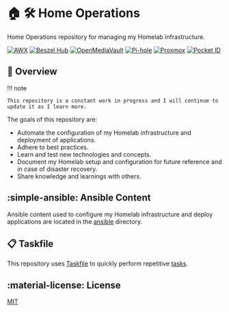 # 🏠 🛠 Home Operations

Home Operations repository for managing my Homelab infrastructure.

[![AWX](https://img.shields.io/endpoint?url=https%3A%2F%2Fstatus.macaroni-beardie.ts.net%2Fapi%2Fv1%2Fendpoints%2Fhome-ops_awx%2Fhealth%2Fbadge.shields&style=for-the-badge&logo=ansible&logoColor=white&label=AWX)](https://status.macaroni-beardie.ts.net)
[![Beszel Hub](https://img.shields.io/endpoint?url=https%3A%2F%2Fstatus.macaroni-beardie.ts.net%2Fapi%2Fv1%2Fendpoints%2Fhome-ops_beszel-hub%2Fhealth%2Fbadge.shields&style=for-the-badge&logo=statuspage&logoColor=white&label=Beszel%20Hub)](https://status.macaroni-beardie.ts.net)
[![OpenMediaVault](https://img.shields.io/endpoint?url=https%3A%2F%2Fstatus.macaroni-beardie.ts.net%2Fapi%2Fv1%2Fendpoints%2Fhome-ops_openmediavault%2Fhealth%2Fbadge.shields&style=for-the-badge&logo=openmediavault&logoColor=white&label=OpenMediaVault)](https://status.macaroni-beardie.ts.net)
[![Pi-hole](https://img.shields.io/endpoint?url=https%3A%2F%2Fstatus.macaroni-beardie.ts.net%2Fapi%2Fv1%2Fendpoints%2Fhome-ops_pi-hole-primary%2Fhealth%2Fbadge.shields&style=for-the-badge&logo=pihole&logoColor=white&label=Pi-hole)](https://status.macaroni-beardie.ts.net)
[![Proxmox](https://img.shields.io/endpoint?url=https%3A%2F%2Fstatus.macaroni-beardie.ts.net%2Fapi%2Fv1%2Fendpoints%2Fhome-ops_proxmox-node-1%2Fhealth%2Fbadge.shields&style=for-the-badge&logo=proxmox&logoColor=white&label=Proxmox)](https://status.macaroni-beardie.ts.net)
[![Pocket ID](https://img.shields.io/endpoint?url=https%3A%2F%2Fstatus.macaroni-beardie.ts.net%2Fapi%2Fv1%2Fendpoints%2Fhome-ops_pocket-id%2Fhealth%2Fbadge.shields&style=for-the-badge&logo=auth0&logoColor=white&label=Pocket%20ID)](https://status.macaroni-beardie.ts.net)

## 📝 Overview

!!! note

    This repository is a constant work in progress and I will continue to update it as I learn more.

The goals of this repository are:

- Automate the configuration of my Homelab infrastructure and deployment of applications.
- Adhere to best practices.
- Learn and test new technologies and concepts.
- Document my Homelab setup and configuration for future reference and in case of disaster recovery.
- Share knowledge and learnings with others.

## :simple-ansible: Ansible Content

Ansible content used to configure my Homelab infrastructure and deploy applications are located in the [ansible](https://github.com/dbrennand/home-ops/tree/main/ansible) directory.

## 📋 Taskfile

This repository uses [Taskfile](https://taskfile.dev) to quickly perform repetitive [tasks](https://github.com/dbrennand/home-ops/blob/main/Taskfile.yml).

## :material-license: License

[MIT](https://github.com/dbrennand/home-ops/blob/main/LICENSE)
